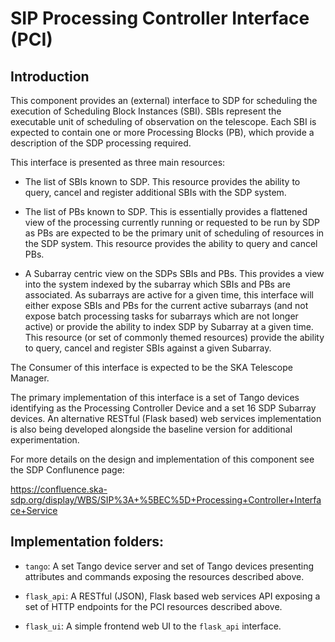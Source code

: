 # SIP Processing Controller Interface (PCI)

## Introduction

This component provides an (external) interface to SDP for scheduling
the execution of Scheduling Block Instances (SBI). SBIs represent the 
executable unit of scheduling of observation on the telescope. Each SBI is 
expected to contain one or more Processing Blocks (PB), which provide a 
description of the SDP processing required. 

This interface is presented as three main resources:

- The list of SBIs known to SDP. This resource provides the ability
  to query, cancel and register additional SBIs with the SDP system.

- The list of PBs known to SDP. This is essentially provides a flattened 
  view of the processing currently running or requested to be run by SDP as 
  PBs are expected to be the primary unit of scheduling of resources in the 
  SDP system. This resource provides the ability to query and cancel PBs.

- A Subarray centric view on the SDPs SBIs and PBs. This provides a 
  view into the system indexed by the subarray which SBIs and PBs are 
  associated. As subarrays are active for a given time, this interface will
  either expose SBIs and PBs for the current active subarrays (and not expose
  batch processing tasks for subarrays which are not longer active) or 
  provide the ability to index SDP by Subarray at a given time. This resource
  (or set of commonly themed resources) provide the ability to query,
  cancel and register SBIs against a given Subarray.  

The Consumer of this interface is expected to be the SKA Telescope Manager.

The primary implementation of this interface is a set of Tango devices 
identifying as the Processing Controller Device and a set 16 SDP Subarray
devices. An alternative RESTful (Flask based) web services implementation
is also being developed alongside the baseline version for additional 
experimentation.


For more details on the design and implementation of this component see the
SDP Conflunence page:

<https://confluence.ska-sdp.org/display/WBS/SIP%3A+%5BEC%5D+Processing+Controller+Interface+Service>

## Implementation folders:

- `tango`: A set Tango device server and set of Tango devices presenting 
   attributes and commands exposing the resources described above. 

- `flask_api`: A RESTful (JSON), Flask based web services API exposing a set 
   of HTTP endpoints for the PCI resources described above.
   
- `flask_ui`: A simple frontend web UI to the `flask_api` interface.
